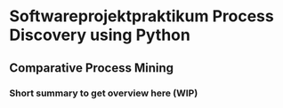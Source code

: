 # Softwareprojektpraktikum Process Discovery using Python
## Comparative Process Mining
### Short summary to get overview here (WIP)